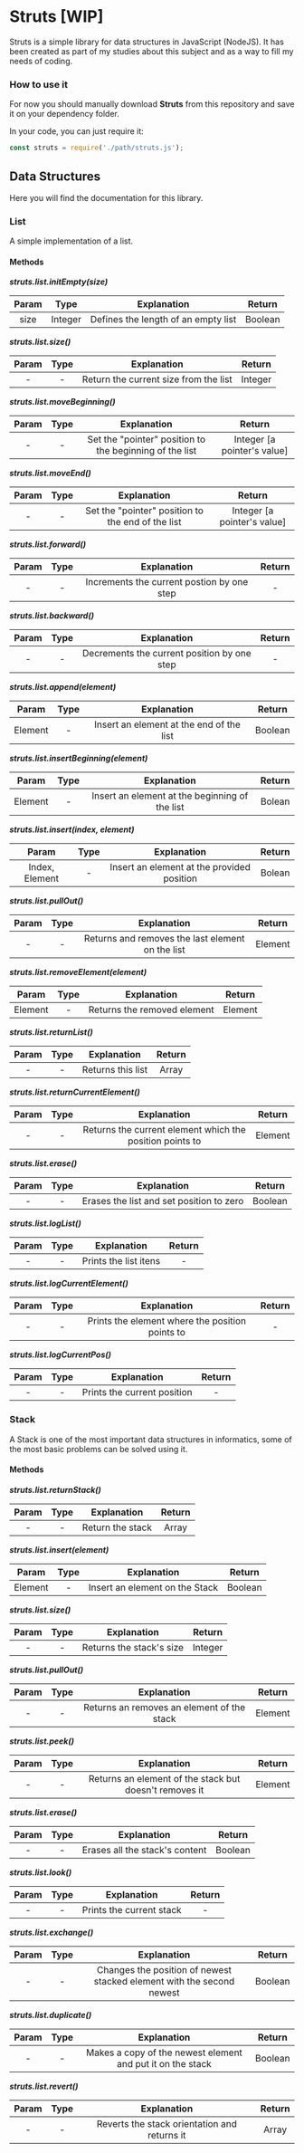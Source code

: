 # Struts [WIP]
Struts is a simple library for data structures in JavaScript (NodeJS).
It has been created as part of my studies about this subject and as a way to fill my needs of coding.

### How to use it
For now you should manually download <b>Struts</b> from this repository and save it on your dependency folder.

In your code, you can just require it:

```javascript
const struts = require('./path/struts.js');
```

## Data Structures
Here you will find the documentation for this library.

### List
A simple implementation of a list.

#### Methods

<b><i>struts.list.initEmpty(size)</i></b>

| Param | Type            | Explanation      | Return      |
|:-------:|:-------------:|:-------:|:-------:|
| size      | Integer | Defines the length of an empty list  | Boolean  |

<b><i>struts.list.size()</i></b>

| Param | Type            | Explanation      | Return      |
|:-------:|:-------------:|:-------:|:-------:|
| -      | - | Return the current size from the list  | Integer  |

<b><i>struts.list.moveBeginning()</i></b>

| Param | Type            | Explanation      | Return      |
|:-------:|:-------------:|:-------:|:-------:|
| -      | - | Set the "pointer" position to the beginning of the list  | Integer [a pointer's value] |

<b><i>struts.list.moveEnd()</i></b>

| Param | Type            | Explanation      | Return      |
|:-------:|:-------------:|:-------:|:-------:|
| -      | - | Set the "pointer" position to the end of the list  | Integer [a pointer's value] |

<b><i>struts.list.forward()</i></b>

| Param | Type            | Explanation      | Return      |
|:-------:|:-------------:|:-------:|:-------:|
| -      | - | Increments the current postion by one step  | - |

<b><i>struts.list.backward()</i></b>

| Param | Type            | Explanation      | Return      |
|:-------:|:-------------:|:-------:|:-------:|
| -      | - | Decrements the current position by one step  | - |

<b><i>struts.list.append(element)</i></b>

| Param | Type            | Explanation      | Return      |
|:-------:|:-------------:|:-------:|:-------:|
| Element      | - | Insert an element at the end of the list  | Boolean |

<b><i>struts.list.insertBeginning(element)</i></b>

| Param | Type            | Explanation      | Return      |
|:-------:|:-------------:|:-------:|:-------:|
| Element     | - |Insert an element at the beginning of the list  | Bolean |

<b><i>struts.list.insert(index, element)</i></b>

| Param | Type            | Explanation      | Return      |
|:-------:|:-------------:|:-------:|:-------:|
| Index, Element     | - |Insert an element at the provided position  | Bolean |

<b><i>struts.list.pullOut()</i></b>

| Param | Type            | Explanation      | Return      |
|:-------:|:-------------:|:-------:|:-------:|
| -      | - | Returns and removes the last element on the list  | Element |

<b><i>struts.list.removeElement(element)</i></b>

| Param | Type            | Explanation      | Return      |
|:-------:|:-------------:|:-------:|:-------:|
| Element      | - | Returns the removed element  | Element |

<b><i>struts.list.returnList()</i></b>

| Param | Type            | Explanation      | Return      |
|:-------:|:-------------:|:-------:|:-------:|
| -      | - | Returns this list | Array |

<b><i>struts.list.returnCurrentElement()</i></b>

| Param | Type            | Explanation      | Return      |
|:-------:|:-------------:|:-------:|:-------:|
| -      | - | Returns the current element which the position points to  | Element |

<b><i>struts.list.erase()</i></b>

| Param | Type            | Explanation      | Return      |
|:-------:|:-------------:|:-------:|:-------:|
| -      | - | Erases the list and set position to zero | Boolean |


<b><i>struts.list.logList()</i></b>

| Param | Type            | Explanation      | Return      |
|:-------:|:-------------:|:-------:|:-------:|
| -      | - | Prints the list itens  | - |

<b><i>struts.list.logCurrentElement()</i></b>

| Param | Type            | Explanation      | Return      |
|:-------:|:-------------:|:-------:|:-------:|
| -      | - | Prints the element where the position points to  | - |

<b><i>struts.list.logCurrentPos()</i></b>

| Param | Type            | Explanation      | Return      |
|:-------:|:-------------:|:-------:|:-------:|
| -      | - | Prints the current position  | - |


### Stack
A Stack is one of the most important data structures in informatics, some of the most basic problems can be solved using it.

#### Methods

<b><i>struts.list.returnStack()</i></b>

| Param | Type            | Explanation      | Return      |
|:-------:|:-------------:|:-------:|:-------:|
|   -    | - | Return the stack  | Array  |

<b><i>struts.list.insert(element)</i></b>

| Param | Type            | Explanation      | Return      |
|:-------:|:-------------:|:-------:|:-------:|
|   Element    | - | Insert an element on the Stack  | Boolean  |

<b><i>struts.list.size()</i></b>

| Param | Type            | Explanation      | Return      |
|:-------:|:-------------:|:-------:|:-------:|
|   -    | - | Returns the stack's size  | Integer  |

<b><i>struts.list.pullOut()</i></b>

| Param | Type            | Explanation      | Return      |
|:-------:|:-------------:|:-------:|:-------:|
|   -    | - | Returns an removes an element of the stack  | Element  |

<b><i>struts.list.peek()</i></b>

| Param | Type            | Explanation      | Return      |
|:-------:|:-------------:|:-------:|:-------:|
|   -    | - | Returns an element of the stack but doesn't removes it | Element  |

<b><i>struts.list.erase()</i></b>

| Param | Type            | Explanation      | Return      |
|:-------:|:-------------:|:-------:|:-------:|
|   -    | - | Erases all the stack's content | Boolean  |

<b><i>struts.list.look()</i></b>

| Param | Type            | Explanation      | Return      |
|:-------:|:-------------:|:-------:|:-------:|
|   -    | - | Prints the current stack  | -  |

<b><i>struts.list.exchange()</i></b>

| Param | Type            | Explanation      | Return      |
|:-------:|:-------------:|:-------:|:-------:|
|   -    | - | Changes the position of newest stacked element with the second newest  | Boolean  |

<b><i>struts.list.duplicate()</i></b>

| Param | Type            | Explanation      | Return      |
|:-------:|:-------------:|:-------:|:-------:|
|   -    | - | Makes a copy of the newest element and put it on the stack  | Boolean  |

<b><i>struts.list.revert()</i></b>

| Param | Type            | Explanation      | Return      |
|:-------:|:-------------:|:-------:|:-------:|
|   -    | - | Reverts the stack orientation and returns it  | Array  |

